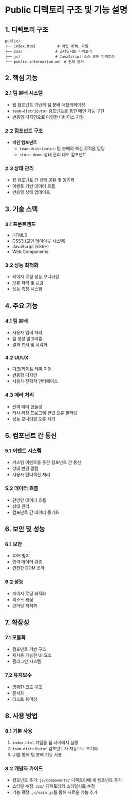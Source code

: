 # Public 디렉토리 구조 및 기능 설명

## 1. 디렉토리 구조
```
public/
├── index.html          # 메인 HTML 파일
├── css/               # 스타일시트 디렉토리
├── js/                # JavaScript 소스 코드 디렉토리
└── public-information.md  # 현재 문서
```

## 2. 핵심 기능

### 2.1 팀 분배 시스템
- 웹 컴포넌트 기반의 팀 분배 애플리케이션
- `team-distributor` 컴포넌트를 통한 메인 기능 구현
- 반응형 디자인으로 다양한 디바이스 지원

### 2.2 컴포넌트 구조
- **메인 컴포넌트**
  - `team-distributor`: 팀 분배의 핵심 로직을 담당
  - `store-demo`: 상태 관리 데모 컴포넌트

### 2.3 상태 관리
- 웹 컴포넌트 간 상태 공유 및 동기화
- 이벤트 기반 데이터 흐름
- 반응형 상태 업데이트

## 3. 기술 스택

### 3.1 프론트엔드
- HTML5
- CSS3 (모던 레이아웃 시스템)
- JavaScript (ES6+)
- Web Components

### 3.2 성능 최적화
- 페이지 로딩 성능 모니터링
- 오류 처리 및 로깅
- 성능 측정 시스템

## 4. 주요 기능

### 4.1 팀 분배
- 사용자 입력 처리
- 팀 생성 알고리즘
- 결과 표시 및 시각화

### 4.2 UI/UX
- 다크/라이트 테마 지원
- 반응형 디자인
- 사용자 친화적 인터페이스

### 4.3 에러 처리
- 전역 에러 핸들링
- 타사 확장 프로그램 관련 오류 필터링
- 성능 모니터링 오류 처리

## 5. 컴포넌트 간 통신

### 5.1 이벤트 시스템
- 커스텀 이벤트를 통한 컴포넌트 간 통신
- 상태 변경 알림
- 사용자 인터랙션 처리

### 5.2 데이터 흐름
- 단방향 데이터 흐름
- 상태 관리
- 컴포넌트 간 데이터 동기화

## 6. 보안 및 성능

### 6.1 보안
- XSS 방지
- 입력 데이터 검증
- 안전한 DOM 조작

### 6.2 성능
- 페이지 로딩 최적화
- 리소스 캐싱
- 렌더링 최적화

## 7. 확장성

### 7.1 모듈화
- 컴포넌트 기반 구조
- 재사용 가능한 UI 요소
- 플러그인 시스템

### 7.2 유지보수
- 명확한 코드 구조
- 문서화
- 테스트 용이성

## 8. 사용 방법

### 8.1 기본 사용
1. `index.html` 파일을 웹 서버에서 실행
2. `team-distributor` 컴포넌트가 자동으로 초기화
3. UI를 통해 팀 분배 기능 사용

### 8.2 개발자 가이드
- 컴포넌트 추가: `js/components/` 디렉토리에 새 컴포넌트 추가
- 스타일 수정: `css/` 디렉토리의 스타일시트 수정
- 기능 확장: `js/main.js`를 통해 새로운 기능 추가
